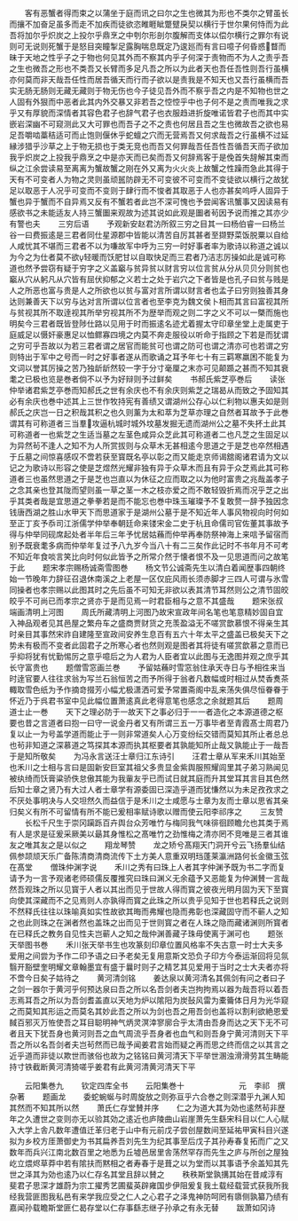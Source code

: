 <!-- { "loadSidebar": true } -->
　　客有恶蟹者得而束之以蒲坐于庭而讯之曰尔之生也微其为形也不类尔之臂虽长而攘不加奋足虽多而走不加疾而徒欲恣睢睚眦蹩躄戾契以横行于世尔果何恃而为此吾将加尔乎炽炭之上投尔乎鼎烹之中刳尔形剖尔腹解而支体以偿尔横行之罪尔有说则可无说则死蟹于是怒目突瞳掣足露胸喘息既定乃逡廵而有言曰噫子何昏惑瞀而昧于天地之性乎子之于物也何见其外而不察其内乎子何深于责物而不为人之责乎吾之生也微吾之形也不类吾又长臂而多足凡吾之所以为此者天也吾任吾性则吾行虽横亦何莫而非天哉吾任性而居吾循天而行而子欲以是责我是不知天也又吾行虽横而吾实无肠无肠则无藏无藏则于物无伤也今子徒见吾外而不察乎吾之内是不知物也世之人固有外狠而中恶者此其内外交暴又非若吾之悾悾乎中也子何不是之责而唯我之求乎又有厚貌而深情者其容色君子也辞气君子也衣服趋进折旋唯诺皆君子也而其中实嵌岩深幽不可窥测此又大可罪也而吾子之不之责也何居且吾之生也微故吾之欲也易足吾嚼啮藁秸适可而止饱则偃休乎蛇蟺之穴而无营焉吾又何求哉吾之行虽横不过延縁涉猎乎沙草之上于物无损也于类无竞也而吾又何罪哉吾任吾性吾循吾天而子欲加我乎炽炭之上投我乎鼎烹之中是亦天而已矣而吾又何辞焉客于是俛首失辞解其束而纵之江余尝读易至离离为蟹故蟹之刚在外又离为火火炎上故蟹之性躁而急此其得于天有不可变者人为物之灵则虽顽嚚防辟无不可变彼不可变而不变徒欲以横行之故犹足以取恶于人况乎可变而不变则于肆行而不悛者其取恶于人也亦甚矣呜呼人固异于蟹也异于蟹而不自异焉又反有不蟹若者此岂不深可愧也予尝闻客讯蟹事又因读易有感欲书之未能适友人持三蟹圗来观故为述其说如此观是圗者茍因予说而推之其亦少有警也夫
　　三穷后语
　　予观新安赵君汸所叙三穷之目其一曰杨伯睿一曰杨兰谷一曰费振逺是三君者同仕星源郡中皆能以清苦自厉其甚者至撷野菜饭脱粟以自给人咸忧其不堪而三君者不以为嗛故军中呼为三穷一时好事者率为歌诗以称道之诚以为今之为仕者莫不欲轻暖而饫肥甘以自取快足而三君者乃洁志厉操如此是诚可称道也然予尝窃有疑于穷字之义盖竆与贫异贫以财言穷以位言贫从分从贝贝分则贫也竆从穴从躬凡从穴皆有屈伏抑郁之义若士之处于岩穴之下者皆是也孔子曰贫与贱是人之所恶也富与贵是人之所欲也以贫与富对言所谓以财言者也孟子曰穷则独善其身达则兼善天下以穷与达对言所谓以位言者也至李克为魏文侯卜相而其言曰富视其所与贫视其所不取逹视其所举穷视其所不为歴举而观之则二字之义不可以一槩而施也明矣今三君者既皆登陟仕路以见用于时而振逺名迹尤着握太守印章坐堂上走属吏于庭威足以慑奸豪惠足以恤鳏寡四境之内莫不奔走服役以听命于指顾之下若是而犹谓之穷可乎吾故以为若三君者谓之居官而能贫可也谓之防可也谓之清亦可也若谓之穷则特出于军中之号而一时之好事者遂从而歌诵之耳予年七十有三羁寒羸困不能复为文词以誉其厉操之苦乃独龂龂然较一字于分寸毫厘之末亦可见颠踬之甚而不知其衰耄之已极也览是巻者倘不以予为好辩则予过鲜矣
　　书郝氏紫芝亭巻后
　　读张仲举诸君紫芝亭巻而知郝氏之世有余庆也不有余庆则紫芝之瑞曷从而致之予固知其必有余庆也巻中述其上三世作牧持宪有善绩又谓湖州公存心以仁利物以惠夫如是则郝氏之庆岂一日之积哉其积之也久则薰为太和萃为芝草亦理之自然者耳故予于此巻谓其有可称道者三当羣攻逼杭城时城外坟墓发掘无遗而湖州公之墓不失抔土此其可称道者一也紫芝之生适当墓之左茎色咸异众芝此其可称道者二也凡芝之生固足以为异然茍不逢人之知不为人所赏拔则与众草木无甚相逺今思道之于是芝也卒然相遇于丘墓之间惊喜感叹不啻若获至寳既名亭以彰之而又能走京师谒舘阁诸君请为文以记之为歌诗以形容之使是芝煜然光耀非独有异于众草木而且有异于众芝焉此其可称道者三也虽然思道之于是芝也岂直以为休征之应而取之以为他时富贵之兆哉盖孝子之念其亲也登其陇而望则虽一草之茎一木之枝亦爱之而不敢轻毁折焉而况乎芝之出乎其类者哉是宜思道之拳拳若是而不能忘也巻中珠玉璀璨予不复敢赘一辞予独因念钱唐西湖之胜山水甲天下而思道家于是湖州公墓于是不知近年人事风物视向时何如至正丁亥予忝司江浙儒学仲举奉朝廷命来镂宋金二史于杭且命儒司官佐董其事故予得与仲举同砚席起处者半年后三年予忧居姑蘓而仲举再奉防祭神海上来唁予留宿而别予既衰耄多病而仲举年复过予八九岁今当八十有二三矣作此记时不书年月不可考不知近年食啖言笑比向时何似此皆予之所常介然于懐者恨不及一见思道而问之故笔于此
　　题宋孝宗赐杨诚斋雪图巻
　　杨文节公诚斋先生以清白着闻歴事四朝终始一节晚年力辞征召退休南溪之上老屋一区仅庇风雨长须赤脚才三四人可谓与氷雪同操者也孝宗赐以此图其时之先后虽不可知无非欲以表其清节耳然则公之清节固皎皎乎不可尚已而孝宗之贤亦于是而见焉一时君臣相与之意不其盛哉
　　题宋张叔端画清明上河图
　　周氏所藏清明上河图乃故宋宣政年间名笔也笔意精妙固自宜入神品观者见其邑屋之繁舟车之盛商贾财货之充羡盈溢无不嗟赏歆慕恨不得亲生其时亲目其事然宋祚自建隆至宣政间安养生息百有五六十年太平之盛盖已极矣天下之势未有极而不变者此固君子之所寒心者也然则观是图者其将徒有嗟赏歆慕之意而已乎抑将犹有忧勤惕厉之意乎噫后之为人君为人臣者宜以此图与无逸图并观之庶乎其长守富贵也
　　题僧雪窓画兰巻
　　予留姑蘓时雪窓翁住承天寺日与予相徃来当时逹官要人往往求翁为写兰石翁恒苦之而予所得于翁者凡数幅或时相过从焚香煑茶輙取雪色纸为予作摘竒掇芳小幅尤极潇洒可爱予常置斋阁中乱来荡失俱尽恒眷眷于怀近乃于呉君书室中见此幅位置萧逺真此老得意笔也感念之余就题其后
　　题周道士止一巻
　　天下之理必防于一故天下之事必归于一一者造化之本源道德之枢要也昔之言道者曰抱一曰守一说金丹者又有所谓三五一万事毕者至青霞髙士周君乃复以止一为号盖学道而能止于一则非常道矣人心万变纷纭交错而莫知其所止者总总也茍非知道之深慕道之笃探其本源而执其枢要者其孰能知所止哉又孰能止于一哉吾于是知所敬矣
　　为冯永言送汪士章归江东诗引
　　汪君士章从军来禾川其始至也禾川之士相与言曰是固新安巨室其祖父多贵显金紫舆服照耀闾里其子弟习熟闻见被纨绮而饫膏粱骄佚怠傲其能为我軰友乎已而试日就其庭而升其堂耳其言目其色然后知士章之贤乃有大过人者士章学有源委固已深造乎道而犹慊然以为未足孜孜求之不厌处事明决与人交坦然久而益信于是禾川之士咸愿与士章为友而士章以思省其亲归矣义有所不可留情有所不能已爰相率赋诗歌以赠而使云阳李祁序之
　　三友赞
　　长松千尺生于崇冈躏跞百卉舆台众芳唯竹与梅同我气味徘徊顾瞻允也其类于焉有人是求是征爰采厥美以朂其身惟松之髙唯竹之劲惟梅之清亦罔不竞唯是三者其谁友之唯其友之是以似之
　　翔龙琴赞
　　龙之矫兮髙翔天门洞开兮云飞扬羣仙结佩参颉颃天乐广备陈清商清商流传下土方美人意重双明珰蓬莱瀛洲路何长金徽玉弦在髙堂
　　僧珠仲渊字说
　　禾川之秀有曰珠上人者其字仲渊予既为书二字而复请予为一言予观诸老师硕儒反覆推究曰珠曰渊义无余蕴予又恶能复为仲渊賛一言哉然吾观珠之所以见寳于人者以其出而见于世故人得而寳之彼夜光明月固为天下至寳向使其深藏而不之见焉则人亦孰得而寳之此珠之所以贵乎见知于世也若释氏之说则不然释氏往往以珠喻真如实性故欲其晦而弗耀也隐而弗彰也深藏固守而不蕲人之知之也此则珠之在渊者然也盖珠之出而见于世则寳之者在人珠之隐而藏诸渊则所寳者在已释氏之教务自见性夫岂蕲人之知之哉仲渊善藏子珠毋使离于渊可也
　　题张天举图书巻
　　禾川张天举书生也攻篆刻印章位置风格率不失古意一时士大夫多爱用之间尝为予作二印予语之曰予老矣无复用意斯文恐负子印方今泰运渐回将见氛翳开豁壁奎明耀文章翰墨宜有盛于曩时则子之精艺其见爱用于当时之士大夫者亦将不啻今日矣子姑待之
　　黄河清剑铭
　　姜达泉以黄河清名其佩剑有问之者曰子之剑一器尔于黄河乎何预达泉曰吾之所以名吾剑者夫岂拘拘焉以器为哉吾将以着吾志焉耳吾之所以为吾剑耆盖直以天地为炉以隂阳为炭鼔风雷为橐籥体日月为光华窥之而莫知其形运之而莫名其妙此吾之所以为剑也吾之用吾剑也盖将以割利欲絶恩爱馘百邪灭万恠使吾之耳目聪明神气炳灵溟涬寥廓合乎太清由吾身而达之天下无不可者且天下犹吾身也黄河则吾之血气周流乎吾身者也血气和则吾身宁黄河清则天下平吾之所以名吾剑者夫岂茍然而已哉予闻姜君言始而疑之再而思之终而信之以其言之近乎道而非徒以欺世而骇俗也故为之铭铭曰黄河清天下平举世溷浊滑滑劳其生畴能持寸铁截断黄河清猗嗟乎姜君有此黄河清黄河清天下平













　　云阳集巻九
　　钦定四库全书
　　云阳集巻十　　　　　　　元　李祁　撰杂著
　　题画龙
　　委蛇蜿蜒与时周旋放之则弥亘乎六合巻之则深潜乎九渊人知其然而不知其所以然
　　萧氏仁存堂賛并序
　　仁之为道大其为効也逺然茍非歴年之久遭世之变则亦无以验其効之逺近也庐陵曲山岩崖萧先生繇宋科目以仁人心赋入大学上舎凡数年遭值迁革归老于山中有元前戊子尝创屋数间至延祐甲寅科目兴遂拟为乡校方厓萧御史为书其扁养吾刘先生为纪其事至后戊子其孙寿春复拓而广之又数年而兵兴江南北数百里之地悉为丘墟邑居里舎荡然罕存而先生之庐与所创之屋独屹立煨烬草莽中若有隂扶而黙相之者寿春于是葺之以为堂而以其事语予余盖知其先世之泽其为効也逺乃以仁存名其堂且辞以賛之
　　秩秩斯堂孰搆其始在昔咸淳有斐君子思深才雄蔚为宗工擢秀艺圃蜚英辟雍国步伊阻爰复我土载经载营式获我所我经我营匪图我私邑有来学我应受之仁人之心君子之泽鬼神防呵罔有隳侧孰纂乃绩有嘉闻孙载瞻斯堂匪仁曷存堂以仁存事繇志继子孙承之有永无替
　　跋萧如冈诗
